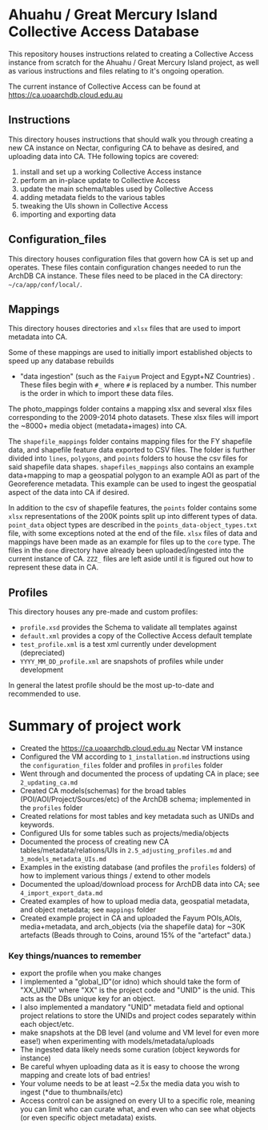 # Ahuahu / Great Mercury Island Collective Access Database

This repository houses instructions related to creating a Collective Access
instance from scratch for the Ahuahu / Great Mercury Island project, as well as
various instructions and files relating to it's ongoing operation.

The current instance of Collective Access can be found at https://ca.uoaarchdb.cloud.edu.au

## Instructions

This directory houses instructions that should walk you through creating a new CA instance on Nectar,
configuring CA to behave as desired, and uploading data into CA. THe following topics are covered:

1) install and set up a working Collective Access instance
2) perform an in-place update to Collective Access
3) update the main schema/tables used by Collective Access
4) adding metadata fields to the various tables
5) tweaking the UIs shown in Collective Access
6) importing and exporting data

## Configuration_files

This directory houses configuration files that govern how CA is set up and operates. These files contain
configuration changes needed to run the ArchDB CA instance. These files need to be placed in the CA directory: 
`~/ca/app/conf/local/`.

## Mappings

This directory houses directories and `xlsx` files that are used to import metadata 
into CA. 

Some of these mappings are used to initially import established objects to speed up any database rebuilds 
+ "data ingestion" (such as the `Faiyum` Project and Egypt+NZ Countries) .
These files begin with `#_` where `#` is replaced by a number. This number is the order in which
to import these data files.

The photo_mappings folder contains a mapping xlsx and several xlsx files corresponding to the 2009-2014 
photo datasets. These xlsx files will import the ~8000+ media object (metadata+images) into CA.

The `shapefile_mappings` folder contains mapping files for the FY shapefile data, and shapefile feature data 
exported to CSV files. The folder is further divided into `lines`, `polygons`, and `points` folders to house 
the csv files for said shapefile data shapes. `shapefiles_mappings` also contains an example data+mapping to map a 
geospatial polygon to an example AOI as part of the Georeference metadata. This example can be used to ingest
the geospatial aspect of the data into CA if desired.

In addition to the csv of shapefile features, the `points` folder contains some `xlsx` representations of the 200K
points split up into different types of data. `point_data` object types are described in the `points_data-object_types.txt` file,
with some exceptions noted at the end of the file. `xlsx` files of data and mappings have been made as an example for files up to the `core` type. The files in the `done` directory have already been uploaded/ingested into the current instance of CA.
`ZZZ_` files are left aside until it is figured out how to represent these data in CA.


## Profiles

This directory houses any pre-made and custom profiles:

* `profile.xsd` provides the Schema to validate all templates against
* `default.xml` provides a copy of the Collective Access default template
* `test_profile.xml` is a test xml currently under development (depreciated)
* `YYYY_MM_DD_profile.xml` are snapshots of profiles while under development

In general the latest profile should be the most up-to-date and recommended to use.


# Summary of project work

* Created the https://ca.uoaarchdb.cloud.edu.au Nectar VM instance
* Configured the VM according to `1_installation.md` instructions using the `configuration_files` folder and profiles in `profiles` folder
* Went through and documented the process of updating CA in place; see `2_updating_ca.md`
* Created CA models(schemas) for the broad tables (POI/AOI/Project/Sources/etc) of the ArchDB schema; implemented in the `profiles` folder
* Created relations for most tables and key metadata such as UNIDs and keywords.
* Configured UIs for some tables such as projects/media/objects
* Documented the process of creating new CA tables/metadata/relations/UIs in `2.5_adjusting_profiles.md` and `3_models_metadata_UIs.md`
* Examples in the existing database (and profiles the `profiles` folders) of how to implement various things / extend to other models
* Documented the upload/download process for ArchDB data into CA; see `4_import_export_data.md`
* Created examples of how to upload media data, geospatial metadata, and object metadata; see `mappings` folder
* Created example project in CA and uploaded the Fayum POIs,AOIs, media+metadata, and arch_objects (via the shapefile data) for ~30K artefacts (Beads through to Coins, around 15% of the "artefact" data.)

### Key things/nuances to remember

* export the profile when you make changes
* I implemented a "global_ID"(or idno) which should take the form of "XX_UNID" where "XX" is the project code and "UNID" is the unid. This acts as the DBs unique key for an object.
* I also implemented a mandatory "UNID" metadata field and optional project relations to store the UNIDs and project codes separately within each object/etc.
* make snapshots at the DB level (and volume and VM level for even more ease!) when experimenting with models/metadata/uploads
* The ingested data likely needs some curation (object keywords for instance)
* Be careful whyen uploading data as it is easy to choose the wrong mapping and create lots of bad entries!
* Your volume needs to be at least ~2.5x the media data you wish to ingest (*due to thumbnails/etc)
* Access control can be assigned on every UI to a specific role, meaning you can limit who can curate what, and even who can see what objects (or even specific object metadata) exists.
